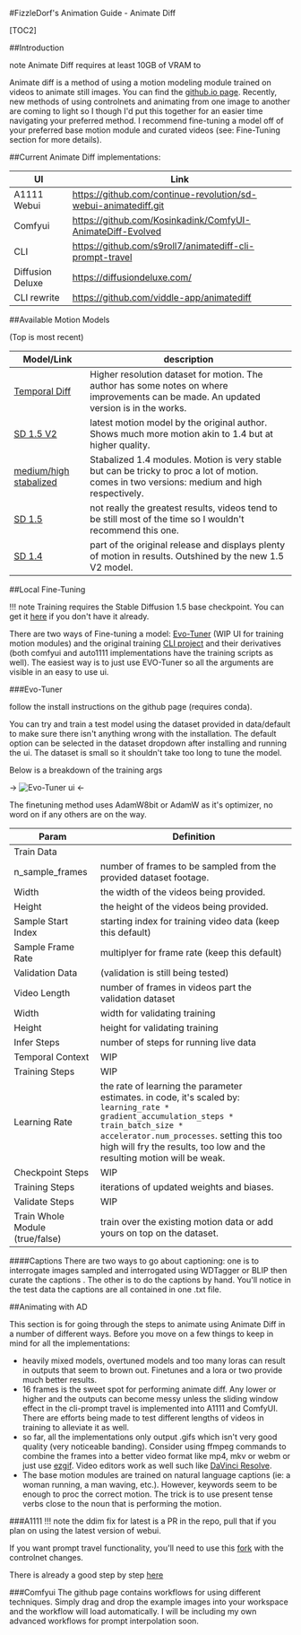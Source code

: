 #FizzleDorf's Animation Guide - Animate Diff

[TOC2]

##Introduction

note Animate Diff requires at least 10GB of VRAM to

Animate diff is a method of using a motion modeling module trained on videos to animate still images. You can find the [github.io page](https://animatediff.github.io/). Recently, new methods of using controlnets and animating from one image to another are coming to light so I though I'd put this together for an easier time navigating your preferred method. I recommend fine-tuning a model off of your preferred base motion module and curated videos (see: Fine-Tuning section for more details).

##Current Animate Diff implementations:

UI | Link
----|----
A1111 Webui | https://github.com/continue-revolution/sd-webui-animatediff.git
Comfyui | https://github.com/Kosinkadink/ComfyUI-AnimateDiff-Evolved
CLI | https://github.com/s9roll7/animatediff-cli-prompt-travel
Diffusion Deluxe | https://diffusiondeluxe.com/
CLI rewrite | https://github.com/viddle-app/animatediff

##Available Motion Models

(Top is most recent)

Model/Link | description
----|----
[Temporal Diff](https://huggingface.co/CiaraRowles/TemporalDiff) | Higher resolution dataset for motion. The author has some notes on where improvements can be made. An updated version is in the works.
[SD 1.5 V2](https://huggingface.co/guoyww/animatediff/blob/main/mm_sd_v15_v2.ckpt) | latest motion model by the original author. Shows much more motion akin to 1.4 but at higher quality.
[medium/high stabalized](https://huggingface.co/manshoety/AD_Stabilized_Motion/tree/main) | Stabalized 1.4 modules. Motion is very stable but can be tricky to proc a lot of motion. comes in two versions: medium and high respectively.
[SD 1.5](https://huggingface.co/guoyww/animatediff/blob/main/mm_sd_v15.ckpt) | not really the greatest results, videos tend to be still most of the time so I wouldn't recommend this one.
[SD 1.4](https://huggingface.co/guoyww/animatediff/blob/main/mm_sd_v14.ckpt) | part of the original release and displays plenty of motion in results. Outshined by the new 1.5 V2 model.

##Local Fine-Tuning

!!! note Training requires the Stable Diffusion 1.5 base checkpoint. You can get it [here](https://huggingface.co/runwayml/stable-diffusion-v1-5/tree/main) if you don't have it already.

There are two ways of Fine-tuning a model: [Evo-Tuner](https://github.com/B34STW4RS/AD-Evo-Tuner) (WIP UI for training motion modules) and the original training [CLI project](https://github.com/tumurzakov/AnimateDiff) and their derivatives (both comfyui and auto1111 implementations have the training scripts as well). The easiest way is to just use EVO-Tuner so all the arguments are visible in an easy to use ui.

###Evo-Tuner

follow the install instructions on the github page (requires conda). 

You can try and train a test model using the dataset provided in data/default to make sure there isn't anything wrong with the installation. The default option can be selected in the dataset dropdown after installing and running the ui. The dataset is small so it shouldn't take too long to tune the model.

Below is a breakdown of the training args

-> ![Evo-Tuner ui](https://imgur.com/MoBXcMy) <-



The finetuning method uses AdamW8bit or AdamW as it's optimizer, no word on if any others are on the way. 

Param | Definition
----|----
Train Data |
n_sample_frames | number of frames to be sampled from the provided dataset footage.
Width | the width of the videos being provided.
Height | the height of the videos being provided.
Sample Start Index | starting index for training video data (keep this default)
Sample Frame Rate | multiplyer for frame rate (keep this default)
Validation Data | (validation is still being tested)
Video Length | number of frames in videos part the validation dataset
Width | width for validating training
Height | height for validating training
Infer Steps | number of steps for running live data
Temporal Context | WIP
Training Steps | WIP
Learning Rate | the rate of learning the parameter estimates. in code, it's scaled by: ```learning_rate * gradient_accumulation_steps * train_batch_size * accelerator.num_processes```. setting this too high will fry the results, too low and the resulting motion will be weak.
Checkpoint Steps | WIP
Training Steps | iterations of updated weights and biases.
Validate Steps | WIP
Train Whole Module (true/false) | train over the existing motion data or add yours on top on the dataset.






####Captions
There are two ways to go about captioning: one is to interrogate images sampled and interrogated using WDTagger or BLIP then curate the captions . The other is to do the captions by hand. You'll notice in the test data the captions are all contained in one .txt file. 

##Animating with AD

This section is for going through the steps to animate using Animate Diff in a number of different ways. Before you move on a few things to keep in mind for all the implementations:

- heavily mixed models, overtuned models and too many loras can result in outputs that seem to brown out. Finetunes and a lora or two provide much better results.
- 16 frames is the sweet spot for performing animate diff. Any lower or higher and the outputs can become messy unless the sliding window effect in the cli-prompt travel is implemented into A1111 and ComfyUI. There are efforts being made to test different lengths of videos in training to alleviate it as well.
- so far, all the implementations only output .gifs which isn't very good quality (very noticeable banding). Consider using ffmpeg commands to combine the frames into a better video format like mp4, mkv or webm or just use [ezgif](https://ezgif.com/). Video editors work as well such like [DaVinci Resolve](https://www.blackmagicdesign.com/products/davinciresolve).
- The base motion modules are trained on natural language captions (ie: a woman running, a man waving, etc.). However, keywords seem to be enough to proc the correct motion. The trick is to use present tense verbs close to the noun that is performing the motion.

###A1111
!!! note the ddim fix for latest is a PR in the repo, pull that if you plan on using the latest version of webui.

If you want prompt travel functionality, you'll need to use this [fork](https://github.com/DavideAlidosi/sd-webui-controlnet-animatediff) with the controlnet changes.

There is already a good step by step [here](https://www.reddit.com/r/StableDiffusion/comments/16f6xjc/animation_inbetween_frames_using_animatediff/)

###Comfyui
The github page contains workflows for using different techniques. Simply drag and drop the example images into your workspace and the workflow will load automatically. I will be including my own advanced workflows for prompt interpolation soon.